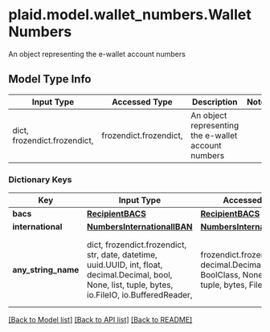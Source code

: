 # plaid.model.wallet_numbers.WalletNumbers

An object representing the e-wallet account numbers

## Model Type Info
Input Type | Accessed Type | Description | Notes
------------ | ------------- | ------------- | -------------
dict, frozendict.frozendict,  | frozendict.frozendict,  | An object representing the e-wallet account numbers | 

### Dictionary Keys
Key | Input Type | Accessed Type | Description | Notes
------------ | ------------- | ------------- | ------------- | -------------
**bacs** | [**RecipientBACS**](RecipientBACS.md) | [**RecipientBACS**](RecipientBACS.md) |  | [optional] 
**international** | [**NumbersInternationalIBAN**](NumbersInternationalIBAN.md) | [**NumbersInternationalIBAN**](NumbersInternationalIBAN.md) |  | [optional] 
**any_string_name** | dict, frozendict.frozendict, str, date, datetime, uuid.UUID, int, float, decimal.Decimal, bool, None, list, tuple, bytes, io.FileIO, io.BufferedReader,  | frozendict.frozendict, str, decimal.Decimal, BoolClass, NoneClass, tuple, bytes, FileIO | any string name can be used but the value must be the correct type | [optional]

[[Back to Model list]](../../README.md#documentation-for-models) [[Back to API list]](../../README.md#documentation-for-api-endpoints) [[Back to README]](../../README.md)

